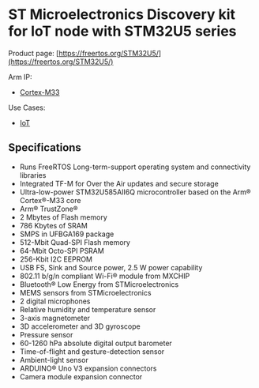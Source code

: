 # ST Microelectronics Discovery kit for IoT node with STM32U5 series

Product page: [https://freertos.org/STM32U5/](https://freertos.org/STM32U5/)

Arm IP:
- [Cortex-M33](/ip/cortex-m.md#cortex-m33)

Use Cases:
- [IoT](/use-cases/iot.md)

## Specifications

- Runs FreeRTOS Long-term-support operating system and connectivity libraries
- Integrated TF-M for Over the Air updates and secure storage
- Ultra-low-power STM32U585AII6Q microcontroller based on the Arm® Cortex®-M33 core 
- Arm® TrustZone®
- 2 Mbytes of Flash memory
- 786 Kbytes of SRAM
- SMPS in UFBGA169 package
- 512-Mbit Quad-SPI Flash memory
- 64-Mbit Octo-SPI PSRAM
- 256-Kbit I2C EEPROM
- USB FS, Sink and Source power, 2.5 W power capability
- 802.11 b/g/n compliant Wi-Fi® module from MXCHIP
- Bluetooth® Low Energy from STMicroelectronics
- MEMS sensors from STMicroelectronics
- 2 digital microphones
- Relative humidity and temperature sensor
- 3-axis magnetometer
- 3D accelerometer and 3D gyroscope
- Pressure sensor
- 60-1260 hPa absolute digital output barometer
- Time-of-flight and gesture-detection sensor
- Ambient-light sensor
- ARDUINO® Uno V3 expansion connectors
- Camera module expansion connector

